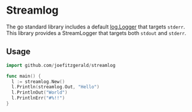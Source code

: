 # Streamlog

The go standard library includes a default
[log.Logger](http://golang.org/pkg/log/#Logger) that targets `stderr`. This
library provides a StreamLogger that targets both `stdout` and `stderr`.

## Usage

```go
import github.com/joefitzgerald/streamlog

func main() {
  l := streamlog.New()
  l.Println(streamlog.Out, "Hello")
  l.PrintlnOut("World")
  l.PrintlnErr("#%!!")
}
```
